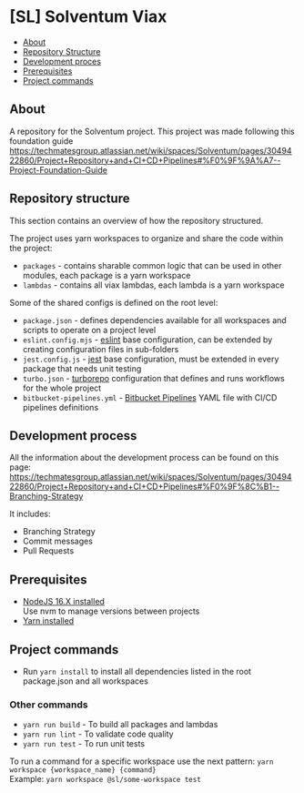 # [SL] Solventum Viax

- [About](#about)
- [Repository Structure](#repository-structure)
- [Development proces](#development-process)
- [Prerequisites](#prerequisites)
- [Project commands](#project-commands)

## About
A repository for the Solventum project.
This project was made following this foundation guide https://techmatesgroup.atlassian.net/wiki/spaces/Solventum/pages/3049422860/Project+Repository+and+CI+CD+Pipelines#%F0%9F%9A%A7--Project-Foundation-Guide

## Repository structure
This section contains an overview of how the repository structured.

The project uses yarn workspaces to organize and share the code within the project:
- `packages` - contains sharable common logic that can be used in other modules, each package is a yarn workspace
- `lambdas` - contains all viax lambdas, each lambda is a yarn workspace

Some of the shared configs is defined on the root level:
- `package.json` - defines dependencies available for all workspaces and scripts to operate on a project level
- `eslint.config.mjs` - [eslint](https://eslint.org/docs/latest/use/configure/configuration-files) base configuration, can be extended by creating configuration files in sub-folders
- `jest.config.js` - [jest](https://jestjs.io/) base configuration, must be extended in every package that needs unit testing
- `turbo.json` - [turborepo](https://turbo.build/repo/docs) configuration that defines and runs workflows for the whole project
- `bitbucket-pipelines.yml` - [Bitbucket Pipelines](https://support.atlassian.com/bitbucket-cloud/docs/get-started-with-bitbucket-pipelines/) YAML file with CI/CD pipelines definitions

## Development process
All the information about the development process can be found on this page: https://techmatesgroup.atlassian.net/wiki/spaces/Solventum/pages/3049422860/Project+Repository+and+CI+CD+Pipelines#%F0%9F%8C%B1--Branching-Strategy

It includes:
- Branching Strategy
- Commit messages
- Pull Requests

## Prerequisites
* [NodeJS 16.X installed](https://github.com/nvm-sh/nvm) \
  Use nvm to manage versions between projects
* [Yarn installed](https://yarnpkg.com/getting-started/install) 

## Project commands
* Run `yarn install` to install all dependencies listed in the root package.json and all workspaces

### Other commands
- `yarn run build` - To build all packages and lambdas
- `yarn run lint` - To validate code quality
- `yarn run test` - To run unit tests

To run a command for a specific workspace use the next pattern: `yarn workspace {workspace_name} {command}` \
Example: `yarn workspace @sl/some-workspace test`